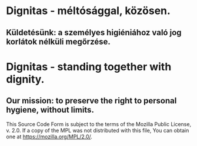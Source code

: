 # Dignitas - méltósággal, közösen.
## Küldetésünk: a személyes higiéniához való jog korlátok nélküli megőrzése.

# Dignitas - standing together with dignity.
## Our mission: to preserve the right to personal hygiene, without limits.
This Source Code Form is subject to the terms of the Mozilla Public
License, v. 2.0. If a copy of the MPL was not distributed with this
file, You can obtain one at https://mozilla.org/MPL/2.0/.
